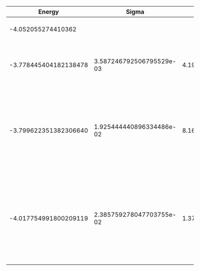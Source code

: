 |       Energy          |  Sigma          | Energy Variance  | DOF |Method                                                          | Data repository                |
| ----------------------| --------------- | -----------------| ------- |------------------------------------------------------------|------------------------------- |
| -4.052055274410362|                 |                  |   5     | Lanczos (Quspin + Scipy)                                   | https://weinbe58.github.io/QuSpin/ |
|-3.778445404182138478 |  3.587246792506795529e-03   | 4.192350206704687388|    5   | VMC Determinant Slater- Jastrow (RBM) Ansatz |  |
|-3.799622351382306640 |1.925444440896334486e-02|8.163303188796383836 | 5   | VMC Determinant Slater- Jastrow (RBM) Ansatz with K=0 projections (symmetric wrt translations) |  |
|-4.017754991800209119 |2.385759278047703755e-02 |1.376831362118459134| 5  | VMC Determinant Slater- Backflow - Jastrow (RBM) Ansatz with K=0 projections (symmetric wrt translations) |  |
